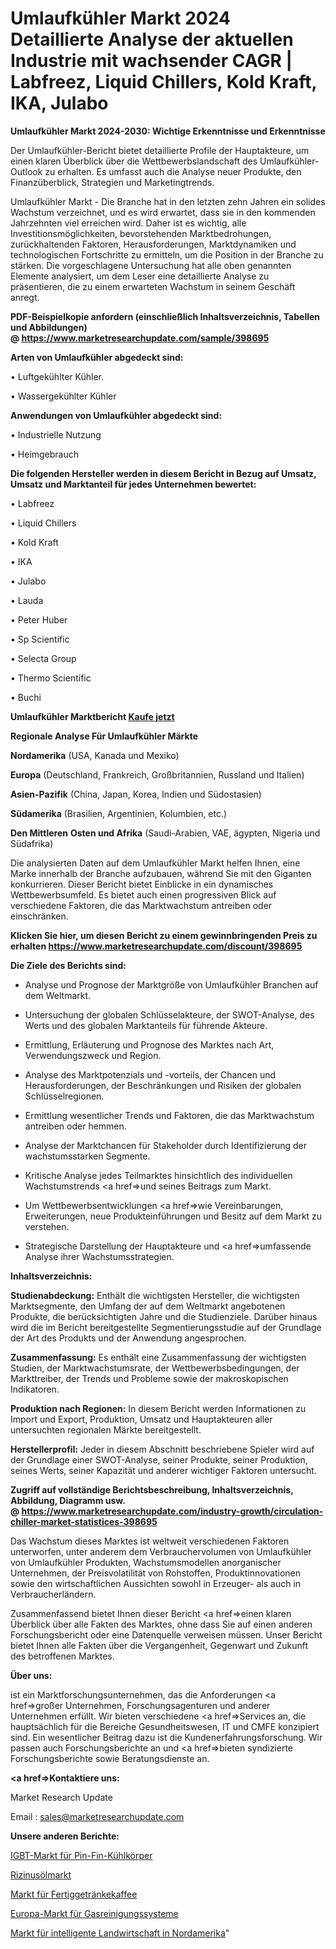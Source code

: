 # Umlaufkühler Markt 2024 Detaillierte Analyse der aktuellen Industrie mit wachsender CAGR | Labfreez, Liquid Chillers, Kold Kraft, IKA, Julabo

<strong>Umlaufkühler Markt 2024-2030: Wichtige Erkenntnisse und Erkenntnisse</strong>

Der Umlaufkühler-Bericht bietet detaillierte Profile der Hauptakteure, um einen klaren Überblick über die Wettbewerbslandschaft des Umlaufkühler-Outlook zu erhalten. Es umfasst auch die Analyse neuer Produkte, den Finanzüberblick, Strategien und Marketingtrends.

Umlaufkühler Markt - Die Branche hat in den letzten zehn Jahren ein solides Wachstum verzeichnet, und es wird erwartet, dass sie in den kommenden Jahrzehnten viel erreichen wird. Daher ist es wichtig, alle Investitionsmöglichkeiten, bevorstehenden Marktbedrohungen, zurückhaltenden Faktoren, Herausforderungen, Marktdynamiken und technologischen Fortschritte zu ermitteln, um die Position in der Branche zu stärken. Die vorgeschlagene Untersuchung hat alle oben genannten Elemente analysiert, um dem Leser eine detaillierte Analyse zu präsentieren, die zu einem erwarteten Wachstum in seinem Geschäft anregt.

<strong><b>PDF-Beispielkopie anfordern (einschließlich Inhaltsverzeichnis, Tabellen und Abbildungen) @ </b></strong><strong><a href=https://www.marketresearchupdate.com/sample/398695><strong>https://www.marketresearchupdate.com/sample/398695</u></a></strong></strong>

<strong>Arten von Umlaufkühler abgedeckt sind:</strong>

• Luftgekühlter Kühler.

• Wassergekühlter Kühler

<strong>Anwendungen von Umlaufkühler abgedeckt sind:</strong>

• Industrielle Nutzung

• Heimgebrauch

<strong>Die folgenden Hersteller werden in diesem Bericht in Bezug auf Umsatz, Umsatz und Marktanteil für jedes Unternehmen bewertet:</strong>

• Labfreez

• Liquid Chillers

• Kold Kraft

• IKA

• Julabo

• Lauda

• Peter Huber

• Sp Scientific

• Selecta Group

• Thermo Scientific

• Buchi

<strong>Umlaufkühler Marktbericht <a href=https://www.marketresearchupdate.com/buynow/398695>Kaufe jetzt</a></strong>

<strong>Regionale Analyse Für Umlaufkühler Märkte</strong>

<strong>Nordamerika</strong> (USA, Kanada und Mexiko)

<strong>Europa</strong> (Deutschland, Frankreich, Großbritannien, Russland und Italien)

<strong>Asien-Pazifik</strong> (China, Japan, Korea, Indien und Südostasien)

<strong>Südamerika</strong> (Brasilien, Argentinien, Kolumbien, etc.)

<strong>Den Mittleren</strong> <strong>Osten und Afrika</strong> (Saudi-Arabien, VAE, ägypten, Nigeria und Südafrika)

Die analysierten Daten auf dem Umlaufkühler Markt helfen Ihnen, eine Marke innerhalb der Branche aufzubauen, während Sie mit den Giganten konkurrieren. Dieser Bericht bietet Einblicke in ein dynamisches Wettbewerbsumfeld. Es bietet auch einen progressiven Blick auf verschiedene Faktoren, die das Marktwachstum antreiben oder einschränken.

<strong>Klicken Sie hier, um diesen Bericht zu einem gewinnbringenden Preis zu erhalten
</strong><strong><a href=https://www.marketresearchupdate.com/discount/398695>https://www.marketresearchupdate.com/discount/398695</b></u></strong></a>

<strong>Die Ziele des Berichts sind:</strong>

- Analyse und Prognose der Marktgröße von Umlaufkühler Branchen auf dem Weltmarkt.

- Untersuchung der globalen Schlüsselakteure, der SWOT-Analyse, des Werts und des globalen Marktanteils für führende Akteure.

- Ermittlung, Erläuterung und Prognose des Marktes nach Art, Verwendungszweck und Region.

- Analyse des Marktpotenzials und -vorteils, der Chancen und Herausforderungen, der Beschränkungen und Risiken der globalen Schlüsselregionen.

- Ermittlung wesentlicher Trends und Faktoren, die das Marktwachstum antreiben oder hemmen.

- Analyse der Marktchancen für Stakeholder durch Identifizierung der wachstumsstarken Segmente.

- Kritische Analyse jedes Teilmarktes hinsichtlich des individuellen Wachstumstrends <a href=>und</a> seines Beitrags zum Markt.

- Um Wettbewerbsentwicklungen <a href=>wie</a> Vereinbarungen, Erweiterungen, neue Produkteinführungen und Besitz auf dem Markt zu verstehen.

- Strategische Darstellung der Hauptakteure und <a href=>umfas</a>sende Analyse ihrer Wachstumsstrategien.

<strong>Inhaltsverzeichnis:</strong>

<strong>Studienabdeckung:</strong> Enthält die wichtigsten Hersteller, die wichtigsten Marktsegmente, den Umfang der auf dem Weltmarkt angebotenen Produkte, die berücksichtigten Jahre und die Studienziele. Darüber hinaus wird die im Bericht bereitgestellte Segmentierungsstudie auf der Grundlage der Art des Produkts und der Anwendung angesprochen.

<strong>Zusammenfassung:</strong> Es enthält eine Zusammenfassung der wichtigsten Studien, der Marktwachstumsrate, der Wettbewerbsbedingungen, der Markttreiber, der Trends und Probleme sowie der makroskopischen Indikatoren.

<strong>Produktion nach Regionen:</strong> In diesem Bericht werden Informationen zu Import und Export, Produktion, Umsatz und Hauptakteuren aller untersuchten regionalen Märkte bereitgestellt.

<strong>Herstellerprofil:</strong> Jeder in diesem Abschnitt beschriebene Spieler wird auf der Grundlage einer SWOT-Analyse, seiner Produkte, seiner Produktion, seines Werts, seiner Kapazität und anderer wichtiger Faktoren untersucht.

<strong><b>Zugriff auf vollständige Berichtsbeschreibung, Inhaltsverzeichnis, Abbildung, Diagramm usw. @ </b></strong><strong><a href=https://www.marketresearchupdate.com/industry-growth/circulation-chiller-market-statistices-398695>https://www.marketresearchupdate.com/industry-growth/circulation-chiller-market-statistices-398695</a></strong>

Das Wachstum dieses Marktes ist weltweit verschiedenen Faktoren unterworfen, unter anderem dem Verbrauchervolumen von Umlaufkühler von Umlaufkühler Produkten, Wachstumsmodellen anorganischer Unternehmen, der Preisvolatilität von Rohstoffen, Produktinnovationen sowie den wirtschaftlichen Aussichten sowohl in Erzeuger- als auch in Verbraucherländern.

Zusammenfassend bietet Ihnen dieser Bericht <a href=>einen</a> klaren Überblick über alle Fakten des Marktes, ohne dass Sie auf einen anderen Forschungsbericht oder eine Datenquelle verweisen müssen. Unser Bericht bietet Ihnen alle Fakten über die Vergangenheit, Gegenwart und Zukunft des betroffenen Marktes.

<strong>Über uns:</strong>

 ist ein Marktforschungsunternehmen, das die Anforderungen <a href=>großer</a> Unternehmen, Forschungsagenturen und anderer Unternehmen erfüllt. Wir bieten verschiedene <a href=>Services</a> an, die hauptsächlich für die Bereiche Gesundheitswesen, IT und CMFE konzipiert sind. Ein wesentlicher Beitrag dazu ist die Kundenerfahrungsforschung. Wir passen auch Forschungsberichte an und <a href=>bieten</a> syndizierte Forschungsberichte sowie Beratungsdienste an.

<strong><a href=>Kontaktiere uns:</a></strong>

Market Research Update

Email : sales@marketresearchupdate.com

<strong>Unsere anderen Berichte:</strong>

<a href=https://www.linkedin.com/pulse/pin-fin-heat-sink-igbt-market-analyzing-latest>IGBT-Markt für Pin-Fin-Kühlkörper</a>

<a href=https://www.linkedin.com/pulse/castor-seed-oil-market-size-share-outlook-growth>Rizinusölmarkt</a>

<a href=https://www.linkedin.com/pulse/ready-drink-coffee-market-size-industry-growth>Markt für Fertiggetränkekaffee</a>

<a href=https://www.linkedin.com/pulse/europe-gas-purification-systems-equipment-market>Europa-Markt für Gasreinigungssysteme</a>

<a href=https://www.linkedin.com/pulse/north-america-smart-agricultural-market-2023>Markt für intelligente Landwirtschaft in Nordamerika</a>"
